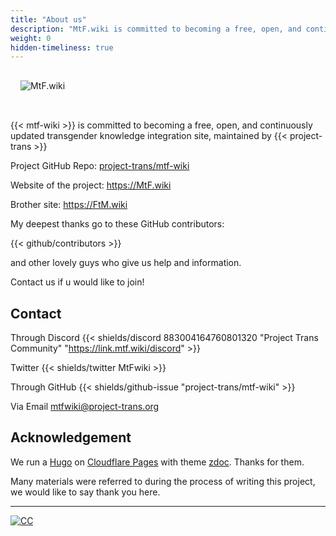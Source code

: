 ```yaml
---
title: "About us"
description: "MtF.wiki is committed to becoming a free, open, and continuously updated transgender knowledge integration site."
weight: 0
hidden-timeliness: true
---
```


<link rel="stylesheet" href="https://cdn.jsdelivr.net/npm/bootstrap-icons@1.5.0/font/bootstrap-icons.css">

<img src="/new/mtf-wiki-long.svg" style="background-color:none;border:none;padding:16px 16px 32px" alt="MtF.wiki"/>

{{< mtf-wiki >}} is committed to becoming a free, open, and continuously updated transgender knowledge integration site, maintained by {{< project-trans >}}

Project <i class="bi bi-github" aria-label="GitHub"></i> GitHub Repo: [project-trans/mtf-wiki](https://github.com/project-trans/MtF-wiki)

<i class="bi bi-link-45deg" aria-label="Website"></i> Website of the project: <https://MtF.wiki>

Brother site: <https://FtM.wiki>

My deepest thanks go to these GitHub contributors:

{{< github/contributors >}}

and other lovely guys who give us help and information.

Contact us if u would like to join!

## Contact

Through Discord {{< shields/discord 883004164760801320 "Project Trans Community" "<https://link.mtf.wiki/discord>" >}}

Twitter {{< shields/twitter MtFwiki >}}

Through GitHub {{< shields/github-issue "project-trans/mtf-wiki" >}}

Via Email <mtfwiki@project-trans.org>

## Acknowledgement

We run a [Hugo][hugo-url] on [Cloudflare Pages][pages-url] with theme [zdoc][zdoc-url]. Thanks for them.

Many materials were referred to during the process of writing this project, we would like to say thank you here.

---

[![CC](https://i.creativecommons.org/l/by-sa/4.0/88x31.png)](https://creativecommons.org/licenses/by-sa/4.0)

[hugo-url]: https://github.com/gohugoio/hugo
[zdoc-url]: https://github.com/zzossig/hugo-theme-zdoc
[pages-url]: https://pages.cloudflare.com
